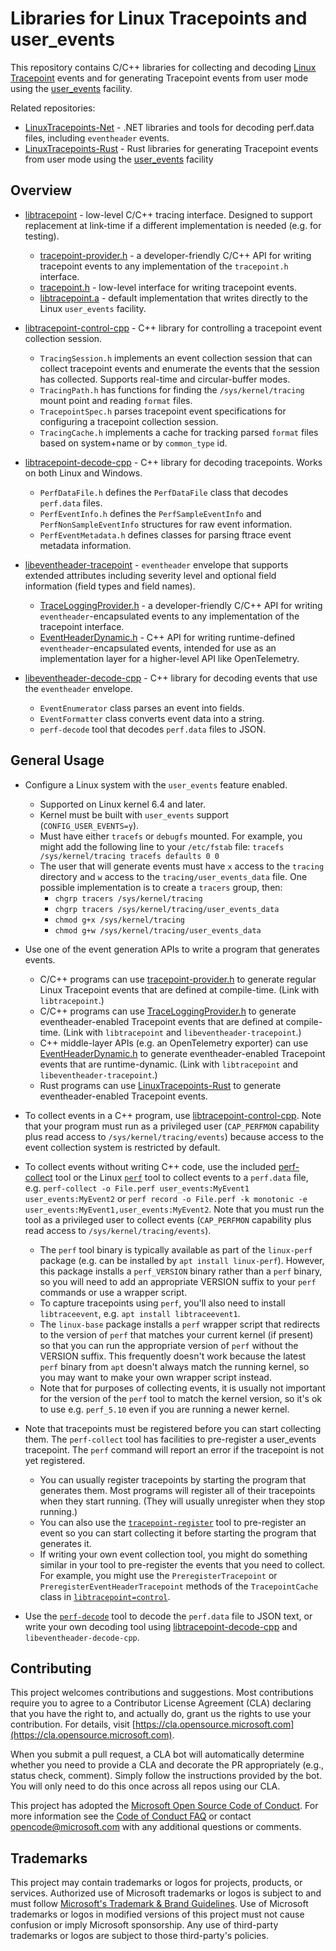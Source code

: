 # Libraries for Linux Tracepoints and user_events

This repository contains C/C++ libraries for collecting and decoding
[Linux Tracepoint](https://www.kernel.org/doc/html/latest/trace/tracepoints.html)
events and for generating Tracepoint events from user mode using the
[user_events](https://docs.kernel.org/trace/user_events.html) facility.

Related repositories:

- [LinuxTracepoints-Net](https://github.com/microsoft/LinuxTracepoints-Net) -
  .NET libraries and tools for decoding perf.data files, including `eventheader`
  events.
- [LinuxTracepoints-Rust](https://github.com/microsoft/LinuxTracepoints-Rust) -
  Rust libraries for generating Tracepoint events from user mode using the
  [user_events](https://docs.kernel.org/trace/user_events.html) facility

## Overview

- [libtracepoint](libtracepoint) -
  low-level C/C++ tracing interface. Designed to support replacement at
  link-time if a different implementation is needed (e.g. for testing).

  - [tracepoint-provider.h](libtracepoint/include/tracepoint/tracepoint-provider.h) -
    a developer-friendly C/C++ API for writing tracepoint events to any
    implementation of the `tracepoint.h` interface.
  - [tracepoint.h](libtracepoint/include/tracepoint/tracepoint-provider.h) -
    low-level interface for writing tracepoint events.
  - [libtracepoint.a](libtracepoint/src/tracepoint.c) -
    default implementation that writes directly to the Linux `user_events` facility.

- [libtracepoint-control-cpp](libtracepoint-control-cpp) -
  C++ library for controlling a tracepoint event collection session.

  - `TracingSession.h` implements an event collection session that can
    collect tracepoint events and enumerate the events that the session has
    collected. Supports real-time and circular-buffer modes.
  - `TracingPath.h` has functions for finding the `/sys/kernel/tracing`
    mount point and reading `format` files.
  - `TracepointSpec.h` parses tracepoint event specifications for configuring
    a tracepoint collection session.
  - `TracingCache.h` implements a cache for tracking parsed `format` files
    based on system+name or by `common_type` id.

- [libtracepoint-decode-cpp](libtracepoint-decode-cpp) -
  C++ library for decoding tracepoints. Works on both Linux and Windows.

  - `PerfDataFile.h` defines the `PerfDataFile` class that decodes
    `perf.data` files.
  - `PerfEventInfo.h` defines the `PerfSampleEventInfo` and
    `PerfNonSampleEventInfo` structures for raw event information.
  - `PerfEventMetadata.h` defines classes for parsing ftrace event metadata
    information.

- [libeventheader-tracepoint](libeventheader-tracepoint) -
  `eventheader` envelope that supports extended attributes including severity
  level and optional field information (field types and field names).

  - [TraceLoggingProvider.h](libeventheader-tracepoint/include/eventheader/TraceLoggingProvider.h) -
    a developer-friendly C/C++ API for writing `eventheader`-encapsulated
    events to any implementation of the tracepoint interface.
  - [EventHeaderDynamic.h](libeventheader-tracepoint/include/eventheader/EventHeaderDynamic.h) -
    C++ API for writing runtime-defined `eventheader`-encapsulated events,
    intended for use as an implementation layer for a higher-level API like
    OpenTelemetry.

- [libeventheader-decode-cpp](libeventheader-decode-cpp) -
  C++ library for decoding events that use the `eventheader` envelope.
  - `EventEnumerator` class parses an event into fields.
  - `EventFormatter` class converts event data into a string.
  - `perf-decode` tool that decodes `perf.data` files to JSON.

## General Usage

- Configure a Linux system with the `user_events` feature enabled.

  - Supported on Linux kernel 6.4 and later.
  - Kernel must be built with `user_events` support (`CONFIG_USER_EVENTS=y`).
  - Must have either `tracefs` or `debugfs` mounted. For example, you might add
    the following line to your `/etc/fstab` file:
    `tracefs /sys/kernel/tracing tracefs defaults 0 0`
  - The user that will generate events must have `x` access to the `tracing`
    directory and `w` access to the `tracing/user_events_data` file. One
    possible implementation is to create a `tracers` group, then:
    - `chgrp tracers /sys/kernel/tracing`
    - `chgrp tracers /sys/kernel/tracing/user_events_data`
    - `chmod g+x /sys/kernel/tracing`
    - `chmod g+w /sys/kernel/tracing/user_events_data`

- Use one of the event generation APIs to write a program that generates events.

  - C/C++ programs can use
    [tracepoint-provider.h](libtracepoint/include/tracepoint/tracepoint-provider.h)
    to generate regular Linux Tracepoint events that are defined at compile-time.
    (Link with `libtracepoint`.)
  - C/C++ programs can use
    [TraceLoggingProvider.h](libeventheader-tracepoint/include/eventheader/TraceLoggingProvider.h)
    to generate eventheader-enabled Tracepoint events that are defined at
    compile-time. (Link with `libtracepoint` and `libeventheader-tracepoint`.)
  - C++ middle-layer APIs (e.g. an OpenTelemetry exporter) can use
    [EventHeaderDynamic.h](libeventheader-tracepoint/include/eventheader/EventHeaderDynamic.h)
    to generate eventheader-enabled Tracepoint events that are runtime-dynamic.
    (Link with `libtracepoint` and `libeventheader-tracepoint`.)
  - Rust programs can use
    [LinuxTracepoints-Rust](https://github.com/microsoft/LinuxTracepoints-Rust)
    to generate eventheader-enabled Tracepoint events.

- To collect events in a C++ program, use
  [libtracepoint-control-cpp](libtracepoint-control-cpp). Note that your
  program must run as a privileged user (`CAP_PERFMON` capability plus read access to
  `/sys/kernel/tracing/events`) because access to the event collection system is
  restricted by default.

- To collect events without writing C++ code, use the included
  [perf-collect](libtracepoint-control-cpp/tools/perf-collect.cpp) tool
  or the Linux [`perf`](https://www.man7.org/linux/man-pages/man1/perf.1.html) tool
  to collect events to a `perf.data` file, e.g.
  `perf-collect -o File.perf user_events:MyEvent1 user_events:MyEvent2` or
  `perf record -o File.perf -k monotonic -e user_events:MyEvent1,user_events:MyEvent2`.
  Note that you must run the tool as a privileged user to collect events (`CAP_PERFMON`
  capability plus read access to `/sys/kernel/tracing/events`).

  - The `perf` tool binary is typically available as part of the `linux-perf`
    package (e.g. can be installed by `apt install linux-perf`). However, this
    package installs a `perf_VERSION` binary rather than a `perf` binary, so
    you will need to add an appropriate VERSION suffix to your `perf` commands
    or use a wrapper script.
  - To capture tracepoints using `perf`, you'll also need to install
    `libtraceevent`, e.g. `apt install libtraceevent1`.
  - The `linux-base` package installs a `perf` wrapper script that redirects to
    the version of `perf` that matches your current kernel (if present) so that
    you can run the appropriate version of `perf` without the VERSION suffix.
    This frequently doesn't work because the latest `perf` binary from `apt`
    doesn't always match the running kernel, so you may want to make your own
    wrapper script instead.
  - Note that for purposes of collecting events, it is usually not important
    for the version of the `perf` tool to match the kernel version, so it's
    ok to use e.g. `perf_5.10` even if you are running a newer kernel.

- Note that tracepoints must be registered before you can start collecting
  them. The `perf-collect` tool has facilities to pre-register a user_events
  tracepoint. The `perf` command will report an error if the tracepoint is not yet
  registered.

  - You can usually register tracepoints by starting the program that generates
    them. Most programs will register all of their tracepoints when they start
    running. (They will usually unregister when they stop running.)
  - You can also use the
    [`tracepoint-register`](libtracepoint/tools/tracepoint-register.cpp)
    tool to pre-register an event so you can start collecting it before
    starting the program that generates it.
  - If writing your own event collection tool, you might do something similar
    in your tool to pre-register the events that you need to collect. For
    example, you might use the `PreregisterTracepoint` or
    `PreregisterEventHeaderTracepoint` methods of the `TracepointCache` class
    in [`libtracepoint=control`](libtracepoint-control-cpp).

- Use the [`perf-decode`](libeventheader-decode-cpp/tools/perf-decode.cpp)
  tool to decode the `perf.data` file to JSON text, or write your own decoding
  tool using [libtracepoint-decode-cpp](libtracepoint-decode-cpp) and
  `libeventheader-decode-cpp`.

## Contributing

This project welcomes contributions and suggestions.  Most contributions require you to agree to a
Contributor License Agreement (CLA) declaring that you have the right to, and actually do, grant us
the rights to use your contribution. For details, visit [https://cla.opensource.microsoft.com](https://cla.opensource.microsoft.com).

When you submit a pull request, a CLA bot will automatically determine whether you need to provide
a CLA and decorate the PR appropriately (e.g., status check, comment). Simply follow the instructions
provided by the bot. You will only need to do this once across all repos using our CLA.

This project has adopted the [Microsoft Open Source Code of Conduct](https://opensource.microsoft.com/codeofconduct/).
For more information see the [Code of Conduct FAQ](https://opensource.microsoft.com/codeofconduct/faq/) or
contact [opencode@microsoft.com](mailto:opencode@microsoft.com) with any additional questions or comments.

## Trademarks

This project may contain trademarks or logos for projects, products, or services. Authorized use of Microsoft
trademarks or logos is subject to and must follow
[Microsoft's Trademark & Brand Guidelines](https://www.microsoft.com/legal/intellectualproperty/trademarks/usage/general).
Use of Microsoft trademarks or logos in modified versions of this project must not cause confusion or imply Microsoft sponsorship.
Any use of third-party trademarks or logos are subject to those third-party's policies.
